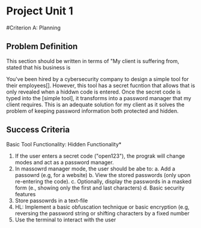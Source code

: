 # Project Unit 1

#Criterion A: Planning
## Problem Definition

This section should be written in terms of "My client is suffering from, stated that his business is

You've been hired by a cybersecurity company to design a simple tool for their employees[]. However, this tool has a secret fucntion that allows that is only revealed when a hiddwn code is entered. Once the secret code is typed into the [simple tool], it transforms into a password manager that my client requires. This is an adequate solution for my client as it solves the problem of keeping password information both protected and hidden.

## Success Criteria

Basic Tool Functionality:
Hidden Functionality*

1. If the user enters a secret code ("open123"), the prograk will change modes and act as a password manager.
2. In massowrd manager mode, the user should be  abe to:
a. Add a passowrd (e.g, for a website)
b. View the stored passwords (only upon re-entering the code).
c. Optionally, display the passwords in a masked form (e., showing only the first and last characters)
d. Basic security features
3. Store passowrds in a text-file
4. HL: Implement a basic obfuscation technique or basic encryption (e.g, reversing the password string or shifting characters by a fixed  number
8. Use the terminal to interact with the user
